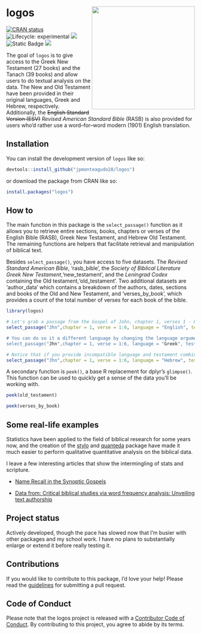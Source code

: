 
<!-- README.md is generated from README.Rmd. Please edit that file -->

# logos <img src="man/figures/logo.png" align="right" height="275" alt="" />

<!-- badges: start -->

[![CRAN
status](https://www.r-pkg.org/badges/version/logos)](https://CRAN.R-project.org/package=logos)
![Lifecycle:
experimental](https://img.shields.io/badge/lifecycle-experimental-orange.svg)
[![](https://codecov.io/gh/jpmonteagudo28/logos/branch/master/graph/badge.svg)](https://app.codecov.io/gh/jpmonteagudo28/logos)
![Static
Badge](https://img.shields.io/badge/biblical-research-%23035949)
[![](https://cranlogs.r-pkg.org/badges/logos)](https://cran.r-project.org/package=logos)
<!-- badges: end -->

The goal of `logos` is to give access to the Greek New Testament (27
books) and the Tanach (39 books) and allow users to do textual analysis
on the data. The New and Old Testament have been provided in their
original languages, Greek and Hebrew, respectively. Additionally, the
~~English Standard Version (ESV)~~ *Revised American Standard Bible*
(RASB) is also provided for users who’d rather use a word–for–word
modern (1901) English translation.

## Installation

You can install the development version of `logos` like so:

``` r
devtools::install_github("jpmonteagudo28/logos")
```

or download the package from CRAN like so:

``` r
install.packages("logos")
```

## How to

The main function in this package is the `select_passage()` function as
it allows you to retrieve entire sections, books, chapters or verses of
the English Bible (RASB), Greek New Testament, and Hebrew Old Testament.
The remaining functions are helpers that facilitate retrieval and
manipulation of biblical text.

Besides `select_passage()`, you have access to five datasets. The
*Revised Standard American Bible*, ‘rasb_bible’, the *Society of
Biblical Literature Greek New Testament*,‘new_testament’, and the
*Leningrad Codex* containing the Old testament,‘old_testament’. Two
additional datasets are ‘author_data’ which contains a breakdown of the
authors, dates, sections and books of the Old and New Testament, and
‘verses_by_book’, which provides a count of the total number of verses
for each book of the bible.

``` r
library(logos)

# Let's grab a passage from the Gospel of John, chapter 1, verses 1 - 6
select_passage("Jhn",chapter = 1, verse = 1:6, language = "English", testament = "new)

# You can do so it a different language by changing the language argument
select_passage("Jhn",chapter = 1, verse = 1:6, language = "Greek", testament = "new)

# Notice that if you provide incompatible language and testament combinations for the Greek and Hebrew text, the function will throw an error and remind you to use the right combinations. 
select_passage("Jhn",chapter = 1, verse = 1:6, language = "Hebrew", testament = "new)
```

A secondary function is `peek()`, a base R replacement for dplyr’s
`glimpse()`. This function can be used to quickly get a sense of the
data you’ll be working with.

``` r
peek(old_testament)

peek(verses_by_book)
```

## Some real-life examples

Statistics have been applied to the field of biblical research for some
years now, and the creation of the
[stylo](https://github.com/computationalstylistics/stylo) and
[quanteda](https://github.com/quanteda/quanteda) package have made it
much easier to perform qualitative quantitative analysis on the biblical
data.

I leave a few interesting articles that show the intermingling of stats
and scripture.

- [Name Recall in the Synoptic
  Gospels](https://www.cambridge.org/core/journals/new-testament-studies/article/name-recall-in-the-synoptic-gospels/9507AEED21DACD1E1AC096B5321699C5)

- [Data from: Critical biblical studies via word frequency analysis:
  Unveiling text
  authorship](https://research.repository.duke.edu/concern/datasets/05741s76w?locale=en)

## Project status

Actively developed, though the pace has slowed now that I’m busier with
other packages and my school work. I have no plans to substantially
enlarge or extend it before really testing it.

## Contributions

If you would like to contribute to this package, I’d love your help!
Please read the
[guidelines](https://logos.jpmonteagudo.com/CONTRIBUTING.html) for
submitting a pull request.

## Code of Conduct

Please note that the logos project is released with a [Contributor Code
of Conduct](https://logos.jpmonteagudo.com/CODE_OF_CONDUCT.html). By
contributing to this project, you agree to abide by its terms.
